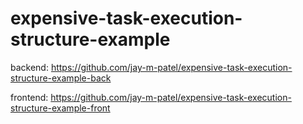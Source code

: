 # expensive-task-execution-structure-example
backend: https://github.com/jay-m-patel/expensive-task-execution-structure-example-back

frontend: https://github.com/jay-m-patel/expensive-task-execution-structure-example-front
